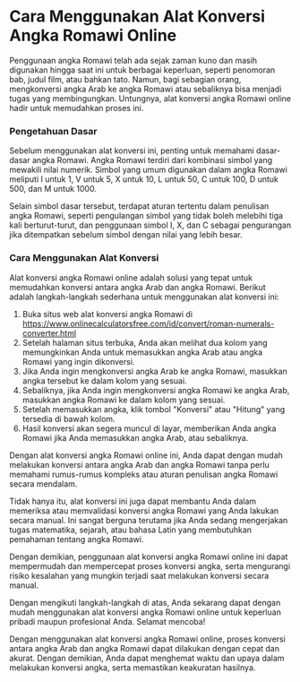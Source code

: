 Cara Menggunakan Alat Konversi Angka Romawi Online
==================================================

Penggunaan angka Romawi telah ada sejak zaman kuno dan masih digunakan hingga saat ini untuk berbagai keperluan, seperti penomoran bab, judul film, atau bahkan tato. Namun, bagi sebagian orang, mengkonversi angka Arab ke angka Romawi atau sebaliknya bisa menjadi tugas yang membingungkan. Untungnya, alat konversi angka Romawi online hadir untuk memudahkan proses ini.

### Pengetahuan Dasar

Sebelum menggunakan alat konversi ini, penting untuk memahami dasar-dasar angka Romawi. Angka Romawi terdiri dari kombinasi simbol yang mewakili nilai numerik. Simbol yang umum digunakan dalam angka Romawi meliputi I untuk 1, V untuk 5, X untuk 10, L untuk 50, C untuk 100, D untuk 500, dan M untuk 1000.

Selain simbol dasar tersebut, terdapat aturan tertentu dalam penulisan angka Romawi, seperti pengulangan simbol yang tidak boleh melebihi tiga kali berturut-turut, dan penggunaan simbol I, X, dan C sebagai pengurangan jika ditempatkan sebelum simbol dengan nilai yang lebih besar.

### Cara Menggunakan Alat Konversi

Alat konversi angka Romawi online adalah solusi yang tepat untuk memudahkan konversi antara angka Arab dan angka Romawi. Berikut adalah langkah-langkah sederhana untuk menggunakan alat konversi ini:

1. Buka situs web alat konversi angka Romawi di <https://www.onlinecalculatorsfree.com/id/convert/roman-numerals-converter.html>
2. Setelah halaman situs terbuka, Anda akan melihat dua kolom yang memungkinkan Anda untuk memasukkan angka Arab atau angka Romawi yang ingin dikonversi.
3. Jika Anda ingin mengkonversi angka Arab ke angka Romawi, masukkan angka tersebut ke dalam kolom yang sesuai.
4. Sebaliknya, jika Anda ingin mengkonversi angka Romawi ke angka Arab, masukkan angka Romawi ke dalam kolom yang sesuai.
5. Setelah memasukkan angka, klik tombol "Konversi" atau "Hitung" yang tersedia di bawah kolom.
6. Hasil konversi akan segera muncul di layar, memberikan Anda angka Romawi jika Anda memasukkan angka Arab, atau sebaliknya.

Dengan alat konversi angka Romawi online ini, Anda dapat dengan mudah melakukan konversi antara angka Arab dan angka Romawi tanpa perlu memahami rumus-rumus kompleks atau aturan penulisan angka Romawi secara mendalam.

Tidak hanya itu, alat konversi ini juga dapat membantu Anda dalam memeriksa atau memvalidasi konversi angka Romawi yang Anda lakukan secara manual. Ini sangat berguna terutama jika Anda sedang mengerjakan tugas matematika, sejarah, atau bahasa Latin yang membutuhkan pemahaman tentang angka Romawi.

Dengan demikian, penggunaan alat konversi angka Romawi online ini dapat mempermudah dan mempercepat proses konversi angka, serta mengurangi risiko kesalahan yang mungkin terjadi saat melakukan konversi secara manual.

Dengan mengikuti langkah-langkah di atas, Anda sekarang dapat dengan mudah menggunakan alat konversi angka Romawi online untuk keperluan pribadi maupun profesional Anda. Selamat mencoba!

Dengan menggunakan alat konversi angka Romawi online, proses konversi antara angka Arab dan angka Romawi dapat dilakukan dengan cepat dan akurat. Dengan demikian, Anda dapat menghemat waktu dan upaya dalam melakukan konversi angka, serta memastikan keakuratan hasilnya.